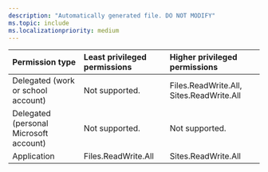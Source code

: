 ```yaml
---
description: "Automatically generated file. DO NOT MODIFY"
ms.topic: include
ms.localizationpriority: medium
---
```


|Permission type|Least privileged permissions|Higher privileged permissions|
|:---|:---|:---|
|Delegated (work or school account)|Not supported.|Files.ReadWrite.All, Sites.ReadWrite.All|
|Delegated (personal Microsoft account)|Not supported.|Not supported.|
|Application|Files.ReadWrite.All|Sites.ReadWrite.All|

